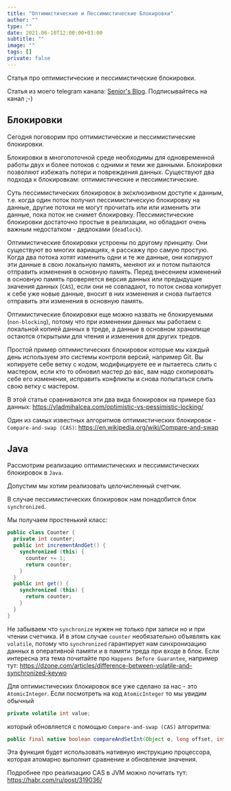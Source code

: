 ```yaml
---
title: "Оптимистические и Пессимистические Блокировки"
author: ""
type: ""
date: 2021-06-10T12:00:00+03:00
subtitle: ""
image: ""
tags: []
private: false
---
```

Статья про оптимистические и пессимистические блокировки.

<!--more-->
Статья из моего telegram канала: [Senior's Blog](https://t.me/seniorsITBlog). Подписывайтесь на канал ;-)

## Блокировки
Сегодня поговорим про оптимистические и пессимистические блокировки.

Блокировки в многопоточной среде необходимы для одновременной работы двух и более потоков с одними и теми же данными. Блокировки позволяют избежать потери и повреждения данных. Существуют два подхода к блокировкам: оптимистические и пессимистические.

Суть пессимистических блокировок в эксклюзивном доступе к данным, т.е. когда один поток получил пессимистическую блокировку на данные, другие потоки не могут прочитать или или изменить эти данные, пока поток не снимет блокировку. Пессимистические блокировки достаточно простые в реализации, но обладают очень важным недостатком - дедлоками (`deadlock`).

Оптимистические блокировки устроены по другому принципу. Они существуют во многих вариациях, я расскажу про самую простую. Когда два потока хотят изменить одни и те же данные, они копируют эти данные в свою локальную память, меняют их и потом пытаются отправить изменения в основную память. Перед внесением изменений в основную память проверяется версия данных или предыдущие значения данных (`CAS`), если они не совпадают, то поток снова копирует к себе уже новые данные, вносит в них изменения и снова пытается отправить эти изменения в основную память.

Оптимистические блокировки еще можно назвать не блокируемыми (`non-blocking`), потому что при изменении данных мы работаем с локальной копией данных в треде, а данные в основном хранилище остаются открытыми для чтения и изменения для других тредов.

Простой пример оптимистических блокировок которые мы каждый день используем это системы контроля версий, например Git. Вы копируете себе ветку с кодом, модифицируете ее и пытаетесь слить с мастером, если кто то обновил мастер до вас, вам надо скопировать себе его изменения, исправить конфликты и снова попытаться слить свою ветку с мастером.

В этой статье сравниваются эти два вида блокировок на примере баз данных:
https://vladmihalcea.com/optimistic-vs-pessimistic-locking/

Один из самых известных алгоритмов оптимистических блокировок - `Compare-and-swap (CAS)`:
https://en.wikipedia.org/wiki/Compare-and-swap

## Java
Рассмотрим реализацию оптимистических и пессимистических блокировок в `Java`.

Допустим мы хотим реализовать целочисленный счетчик.

В случае пессимистических блокировок нам понадобится блок `synchronized`.

Мы получаем простенький класс:
```java
public class Counter {
  private int counter;
  public int incrementAndGet() {
    synchronized (this) {
      counter += 1;
      return counter;
    }
  }
  public int get() {
    synchronized (this) {
      return counter;
    }
  }
}
```

Не забываем что `synchronize` нужен не только при записи но и при чтении счетчика. И в этом случае `counter` необязательно объявлять как `volatile`, потому что `synchronized` гарантирует нам синхронизацию данных в оперативной памяти и в памяти треда при входе в блок. Если интересна эта тема почитайте про `Happens Before Guarantee`, например тут:
https://dzone.com/articles/difference-between-volatile-and-synchronized-keywo

Для оптимистических блокировок все уже сделано за нас - это `AtomicInteger`. Если посмотреть на код `AtomicInteger` то мы увидим обычный
```java
private volatile int value;
```
который обновляется с помощью `Compare-and-swap (CAS)` алгоритма:
```java
public final native boolean compareAndSetInt(Object o, long offset, int expected, int x);
```

Эта функция будет использовать нативную инструкцию процессора, которая атомарно выполнит сравнение и обновление значения.

Подробнее про реализацию CAS в JVM можно почитать тут:
https://habr.com/ru/post/319036/
